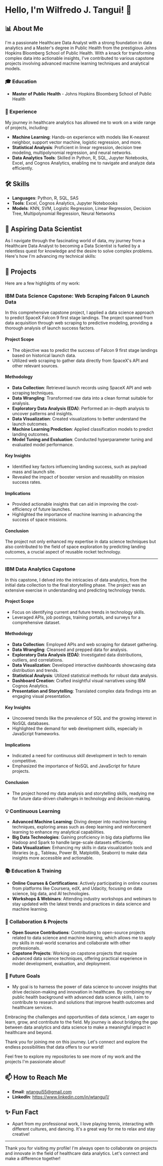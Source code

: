 # Hello, I'm Wilfredo J. Tangui! 👋

## 📊 About Me
I'm a passionate Healthcare Data Analyst with a strong foundation in data analytics and a Master's degree in Public Health from the prestigious Johns Hopkins Bloomberg School of Public Health. With a knack for transforming complex data into actionable insights, I've contributed to various capstone projects involving advanced machine learning techniques and analytical models.

### 🎓 Education
- **Master of Public Health** - Johns Hopkins Bloomberg School of Public Health


### 💼 Experience
My journey in healthcare analytics has allowed me to work on a wide range of projects, including:
- **Machine Learning**: Hands-on experience with models like K-nearest neighbor, support vector machine, logistic regression, and more.
- **Statistical Analysis**: Proficient in linear regression, decision tree modeling, multipolynomial regression, and neural networks.
- **Data Analytics Tools**: Skilled in Python, R, SQL, Jupyter Notebooks, Excel, and Cognos Analytics, enabling me to navigate and analyze data efficiently.

## 🛠️ Skills
- **Languages**: Python, R, SQL, SAS
- **Tools**: Excel, Cognos Analytics, Jupyter Noteboooks
- **Models**: KNN, SVM, Logistic Regression, Linear Regression, Decision Tree, Multipolynomial Regression, Neural Networks
  
## 🚀 Aspiring Data Scientist

As I navigate through the fascinating world of data, my journey from a Healthcare Data Analyst to becoming a Data Scientist is fueled by a relentless quest for knowledge and the desire to solve complex problems. Here's how I'm advancing my technical skills:

## 🌟 Projects
Here are a few highlights of my work:
### IBM Data Science Capstone: Web Scraping Falcon 9 Launch Data
In this comprehensive capstone project, I applied a data science approach to predict SpaceX Falcon 9 first stage landings. The project spanned from data acquisition through web scraping to predictive modeling, providing a thorough analysis of launch success factors.

#### Project Scope
- The objective was to predict the success of Falcon 9 first stage landings based on historical launch data.
- Utilized web scraping to gather data directly from SpaceX's API and other relevant sources.

#### Methodology
- **Data Collection**: Retrieved launch records using SpaceX API and web scraping techniques.
- **Data Wrangling**: Transformed raw data into a clean format suitable for analysis.
- **Exploratory Data Analysis (EDA)**: Performed an in-depth analysis to uncover patterns and insights.
- **Data Visualization**: Created visualizations to better understand the launch outcomes.
- **Machine Learning Prediction**: Applied classification models to predict landing outcomes.
- **Model Tuning and Evaluation**: Conducted hyperparameter tuning and evaluated model performance.

#### Key Insights
- Identified key factors influencing landing success, such as payload mass and launch site.
- Revealed the impact of booster version and reusability on mission success rates.

#### Implications
- Provided actionable insights that can aid in improving the cost-efficiency of future launches.
- Highlighted the importance of machine learning in advancing the success of space missions.

#### Conclusion
The project not only enhanced my expertise in data science techniques but also contributed to the field of space exploration by predicting landing outcomes, a crucial aspect of reusable rocket technology.

---  
### IBM Data Analytics Capstone
In this capstone, I delved into the intricacies of data analytics, from the initial data collection to the final storytelling phase. The project was an extensive exercise in understanding and predicting technology trends.

#### Project Scope
- Focus on identifying current and future trends in technology skills.
- Leveraged APIs, job postings, training portals, and surveys for a comprehensive dataset.

#### Methodology
- **Data Collection**: Employed APIs and web scraping for dataset gathering.
- **Data Wrangling**: Cleansed and prepped data for analysis.
- **Exploratory Data Analysis (EDA)**: Investigated data distributions, outliers, and correlations.
- **Data Visualization**: Developed interactive dashboards showcasing data distribution and trends.
- **Statistical Analysis**: Utilized statistical methods for robust data analysis.
- **Dashboard Creation**: Crafted insightful visual narratives using IBM Cognos Analytics.
- **Presentation and Storytelling**: Translated complex data findings into an engaging visual presentation.

#### Key Insights
- Uncovered trends like the prevalence of SQL and the growing interest in NoSQL databases.
- Highlighted the demand for web development skills, especially in JavaScript frameworks.

#### Implications
- Indicated a need for continuous skill development in tech to remain competitive.
- Emphasized the importance of NoSQL and JavaScript for future projects.

#### Conclusion
- The project honed my data analysis and storytelling skills, readying me for future data-driven challenges in technology and decision-making.
### 💡 Continuous Learning
- **Advanced Machine Learning**: Diving deeper into machine learning techniques, exploring areas such as deep learning and reinforcement learning to enhance my analytical capabilities.
- **Big Data Technologies**: Gaining proficiency in big data platforms like Hadoop and Spark to handle large-scale datasets efficiently.
- **Data Visualization**: Enhancing my skills in data visualization tools and libraries (e.g., Tableau, Power BI, Matplotlib, Seaborn) to make data insights more accessible and actionable.

### 📚 Education & Training
- **Online Courses & Certifications**: Actively participating in online courses from platforms like Coursera, edX, and Udacity, focusing on data science, big data, and AI technologies.
- **Workshops & Webinars**: Attending industry workshops and webinars to stay updated with the latest trends and practices in data science and machine learning.

### 🤝 Collaboration & Projects
- **Open Source Contributions**: Contributing to open-source projects related to data science and machine learning, which allows me to apply my skills in real-world scenarios and collaborate with other professionals.
- **Capstone Projects**: Working on capstone projects that require advanced data science techniques, offering practical experience in model development, evaluation, and deployment.

### 🎯 Future Goals
- My goal is to harness the power of data science to uncover insights that drive decision-making and innovation in healthcare. By combining my public health background with advanced data science skills, I aim to contribute to research and solutions that improve health outcomes and healthcare services.


Embracing the challenges and opportunities of data science, I am eager to learn, grow, and contribute to the field. My journey is about bridging the gap between data analytics and data science to make a meaningful impact in healthcare and beyond.

Thank you for joining me on this journey. Let's connect and explore the endless possibilities that data offers to our world!

Feel free to explore my repositories to see more of my work and the projects I'm passionate about!
## 📫 How to Reach Me
- **Email**: wtangui55@gmail.com
- **LinkedIn**: https://www.linkedin.com/in/wtangui1/

## ✨ Fun Fact
- Apart from my professional work, I  love playing tennis, interacting with different cultures, and dancing. It's a great way for me to relax and stay creative!

---

Thank you for visiting my profile! I'm always open to collaborate on projects and innovate in the field of healthcare data analytics. Let's connect and make a difference together!
